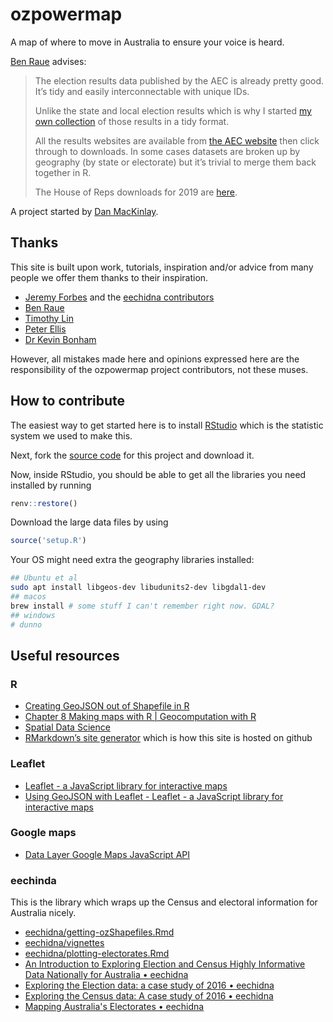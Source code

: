 # ozpowermap

A map of where to move in Australia to ensure your voice is heard.

[Ben Raue](https://www.tallyroom.com.au/) advises:

>The election results data published by the AEC is already pretty good.
>It’s tidy and easily interconnectable with unique IDs.
>
>Unlike the state and local election results which is why I started [my own collection](https://www.tallyroom.com.au/data) of those results in a tidy format.
>
>All the results websites are available from [the AEC website](https://results.aec.gov.au/) then click through to downloads.
>In some cases datasets are broken up by geography (by state or electorate) but it’s trivial to merge them back together in R.
>
>The House of Reps downloads for 2019 are [here](https://results.aec.gov.au/24310/Website/HouseDownloadsMenu-24310-Csv.htm).

A project started by [Dan MacKinlay](https://danmackinlay.name).

## Thanks

This site is built upon work, tutorials, inspiration and/or advice from many people we offer them thanks to their inspiration.

* [Jeremy Forbes](https://github.com/jforbes14/) and the [eechidna contributors](https://github.com/jforbes14/eechidna/graphs/contributors)
* [Ben Raue](https://www.tallyroom.com.au/) 
* [Timothy Lin](https://www.timlrx.com/blog/using-leaflet-in-r-tutorial)
* [Peter Ellis](http://freerangestats.info/)
* [Dr Kevin Bonham](https://kevinbonham.blogspot.com/)

However, all mistakes made here and opinions expressed here are the responsibility of the ozpowermap project contributors, not these muses.

## How to contribute

The easiest way to get started here is to install [RStudio](https://www.rstudio.com/products/rstudio/) which is the statistic system we used to make this.

Next, fork the [source code](https://github.com/oz-info/ozpowermap) for this project and download it.

Now, inside RStudio, you should be able to get all the libraries you need installed by running 

```r
renv::restore()
```

Download the large data files by using 

```r
source('setup.R')
```

Your OS might need extra the geography libraries installed:

```bash
## Ubuntu et al
sudo apt install libgeos-dev libudunits2-dev libgdal1-dev
## macos
brew install # some stuff I can't remember right now. GDAL?
## windows 
# dunno
```

## Useful resources

### R

* [Creating GeoJSON out of Shapefile in R](https://blog.exploratory.io/creating-geojson-out-of-shapefile-in-r-40bc0005857d)
* [Chapter 8 Making maps with R | Geocomputation with R](https://geocompr.robinlovelace.net/adv-map.html)
* [Spatial Data Science](https://keen-swartz-3146c4.netlify.app/)
* [RMarkdown’s site generator](https://bookdown.org/yihui/rmarkdown/rmarkdown-site.html) which is how this site is hosted on github

### Leaflet

* [Leaflet - a JavaScript library for interactive maps](https://leafletjs.com/index.html)
* [Using GeoJSON with Leaflet - Leaflet - a JavaScript library for interactive maps](https://leafletjs.com/examples/geojson/)

### Google maps

* [Data Layer Google Maps JavaScript API](https://developers.google.com/maps/documentation/javascript/datalayer#style_geojson_data)

### eechinda

This is the library which wraps up the Census and electoral information for Australia nicely.

* [eechidna/getting-ozShapefiles.Rmd](https://github.com/jforbes14/eechidna/blob/master/vignettes/getting-ozShapefiles.Rmd)
* [eechidna/vignettes](https://github.com/jforbes14/eechidna/tree/master/vignettes)
* [eechidna/plotting-electorates.Rmd](https://github.com/jforbes14/eechidna/blob/master/vignettes/plotting-electorates.Rmd)
* [An Introduction to Exploring Election and Census Highly Informative Data Nationally for Australia • eechidna](https://jforbes14.github.io/eechidna/articles/eechidna-intro.html)
* [Exploring the Election data: a case study of 2016 • eechidna](https://jforbes14.github.io/eechidna/articles/exploring-election-data.html)
* [Exploring the Census data: A case study of 2016 • eechidna](https://jforbes14.github.io/eechidna/articles/exploring-census-data.html)
* [Mapping Australia's Electorates • eechidna](https://jforbes14.github.io/eechidna/articles/plotting-electorates.html)
